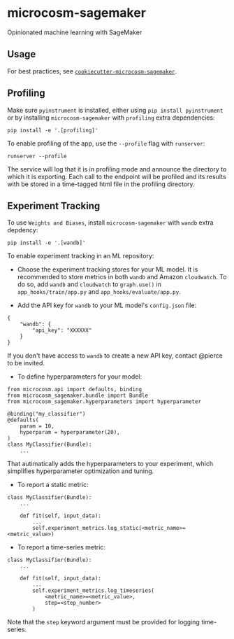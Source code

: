 # microcosm-sagemaker
Opinionated machine learning with SageMaker

## Usage
For best practices, see
[`cookiecutter-microcosm-sagemaker`](https://github.com/globality-corp/cookiecutter-microcosm-sagemaker).

## Profiling
Make sure `pyinstrument` is installed, either using `pip install pyinstrument` or by installing `microcosm-sagemaker` with `profiling` extra dependencies:

```
pip install -e '.[profiling]'
```

To enable profiling of the app, use the `--profile` flag with `runserver`:

```
runserver --profile
```

The service will log that it is in profiling mode and announce the directory to which it is exporting. Each call to the endpoint will be profiled and its results with be stored in a time-tagged html file in the profiling directory.

## Experiment Tracking
To use `Weights and Biases`, install `microcosm-sagemaker` with `wandb` extra depdency:

```
pip install -e '.[wandb]'
```

To enable experiment tracking in an ML repository:

* Choose the experiment tracking stores for your ML model. It is recommended to store metrics in both `wandb` and Amazon `cloudwatch`. To do so, add `wandb` and `cloudwatch` to `graph.use()` in `app_hooks/train/app.py` and `app_hooks/evaluate/app.py`.

* Add the API key for `wandb` to your ML model's `config.json` file:

```
{
    "wandb": {
        "api_key": "XXXXXX"
    }
}
```

If you don't have access to `wandb` to create a new API key, contact @pierce to be invited.

* To define hyperparameters for your model:

```
from microcosm.api import defaults, binding
from microcosm_sagemaker.bundle import Bundle
from microcosm_sagemaker.hyperparameters import hyperparameter

@binding("my_classifier")
@defaults(
    param = 10,
    hyperparam = hyperparameter(20),
)
class MyClassifier(Bundle):
    ...
```

That autimatically adds the hyperparameters to your experiment, which simplifies hyperparameter optimization and tuning.

* To report a static metric:

```
class MyClassifier(Bundle):
    ...

    def fit(self, input_data):
        ...
        self.experiment_metrics.log_static(<metric_name>=<metric_value>)
```

* To report a time-series metric:

```
class MyClassifier(Bundle):
    ...

    def fit(self, input_data):
        ...
        self.experiment_metrics.log_timeseries(
            <metric_name>=<metric_value>,
            step=<step_number>
        )
```

Note that the `step` keyword argument must be provided for logging time-series.
